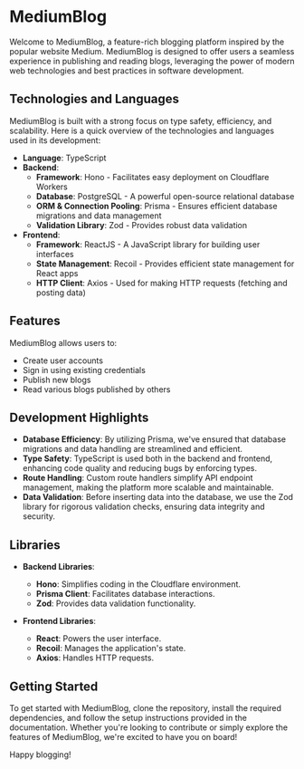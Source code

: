 # MediumBlog

Welcome to MediumBlog, a feature-rich blogging platform inspired by the popular website Medium. MediumBlog is designed to offer users a seamless experience in publishing and reading blogs, leveraging the power of modern web technologies and best practices in software development.

## Technologies and Languages

MediumBlog is built with a strong focus on type safety, efficiency, and scalability. Here is a quick overview of the technologies and languages used in its development:

- **Language**: TypeScript
- **Backend**:
  - **Framework**: Hono - Facilitates easy deployment on Cloudflare Workers
  - **Database**: PostgreSQL - A powerful open-source relational database
  - **ORM & Connection Pooling**: Prisma - Ensures efficient database migrations and data management
  - **Validation Library**: Zod - Provides robust data validation
- **Frontend**:
  - **Framework**: ReactJS - A JavaScript library for building user interfaces
  - **State Management**: Recoil - Provides efficient state management for React apps
  - **HTTP Client**: Axios - Used for making HTTP requests (fetching and posting data)

## Features

MediumBlog allows users to:

- Create user accounts
- Sign in using existing credentials
- Publish new blogs
- Read various blogs published by others

## Development Highlights

- **Database Efficiency**: By utilizing Prisma, we've ensured that database migrations and data handling are streamlined and efficient.
- **Type Safety**: TypeScript is used both in the backend and frontend, enhancing code quality and reducing bugs by enforcing types.
- **Route Handling**: Custom route handlers simplify API endpoint management, making the platform more scalable and maintainable.
- **Data Validation**: Before inserting data into the database, we use the Zod library for rigorous validation checks, ensuring data integrity and security.

## Libraries

- **Backend Libraries**:
  - **Hono**: Simplifies coding in the Cloudflare environment.
  - **Prisma Client**: Facilitates database interactions.
  - **Zod**: Provides data validation functionality.

- **Frontend Libraries**:
  - **React**: Powers the user interface.
  - **Recoil**: Manages the application's state.
  - **Axios**: Handles HTTP requests.

## Getting Started

To get started with MediumBlog, clone the repository, install the required dependencies, and follow the setup instructions provided in the documentation. Whether you're looking to contribute or simply explore the features of MediumBlog, we're excited to have you on board!

Happy blogging!
